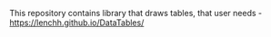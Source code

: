  This repository contains library that draws tables, that user needs - https://lenchh.github.io/DataTables/
